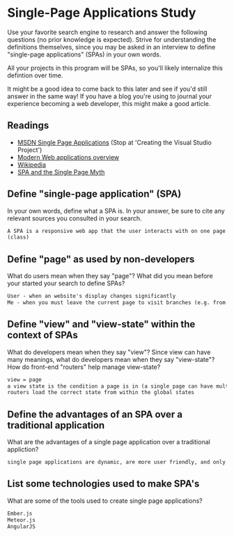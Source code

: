 # Single-Page Applications Study

Use your favorite search engine to research and answer the following questions
(no prior knowledge is expected). Strive for understanding the definitions
themselves, since you may be asked in an interview to define "single-page
applications" (SPAs) in your own words.

All your projects in this program will be SPAs, so you'll likely internalize
this defintion over time.

It might be a good idea to come back to this later and see if you'd still answer
in the same way! If you have a blog you're using to journal your experience
becoming a web developer, this might make a good article.

## Readings

-   [MSDN Single Page Applications](https://msdn.microsoft.com/en-us/magazine/dn463786.aspx) (Stop at 'Creating the Visual Studio Project')
-   [Modern Web applications overview](http://singlepageappbook.com/goal.html)
-   [Wikipedia](https://en.wikipedia.org/wiki/Single-page_application)
-   [SPA and the Single Page Myth](https://johnpapa.net/pageinspa/)

## Define "single-page application" (SPA)

In your own words, define what a SPA is. In your answer, be sure to cite any
relevant sources you consulted in your search.

```md
A SPA is a responsive web app that the user interacts with on one page without changing between pages or reloading
(class)
```

## Define "page" as used by non-developers

What do users mean when they say "page"? What did you mean before your started
your search to define SPAs?

```md
User - when an website's display changes significantly
Me - when you must leave the current page to visit branches (e.g. from home click about us, from about us click locations)
```

## Define "view" and "view-state" within the context of SPAs

What do developers mean when they say "view"? Since view can have many meanings,
what do developers mean when they say "view-state"? How do front-end "routers"
help manage view-state?

```md
view = page
a view state is the condition a page is in (a single page can have multiple conditions e.g. logged in or logged out)
routers load the correct state from within the global states
```

## Define the advantages of an SPA over a traditional application

What are the advantages of a single page application over a traditional appliction?

```md
single page applications are dynamic, are more user friendly, and only have to be loaded once but the browser state (back a page, forward a page) may not work
```

## List some technologies used to make SPA's

What are some of the tools used to create single page applications?

```md
Ember.js
Meteor.js
AngularJS
```
